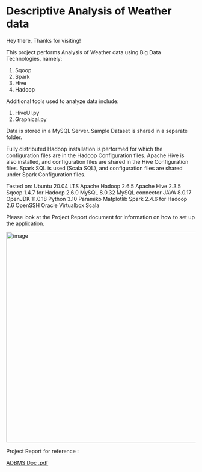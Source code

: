 # Descriptive Analysis of Weather data
Hey there, Thanks for visiting!

This project performs Analysis of Weather data using Big Data Technologies, namely:
1. Sqoop
2. Spark
3. Hive
4. Hadoop

Additional tools used to analyze data include:
1. HiveUI.py
2. Graphical.py

Data is stored in a MySQL Server. Sample Dataset is shared in a separate folder.

Fully distributed Hadoop installation is performed for which the configuration files are in the Hadoop Configuration files.
Apache Hive is also installed, and configuration files are shared in the Hive Configuration files.
Spark SQL is used (Scala SQL), and configuration files are shared under Spark Configuration files.

Tested on:
Ubuntu 20.04 LTS
Apache Hadoop 2.6.5
Apache Hive 2.3.5
Sqoop 1.4.7 for Hadoop 2.6.0
MySQL 8.0.32
MySQL connector JAVA 8.0.17
OpenJDK 11.0.18
Python 3.10
Paramiko
Matplotlib
Spark 2.4.6 for Hadoop 2.6
OpenSSH
Oracle Virtualbox
Scala

Please look at the Project Report document for information on how to set up the application.


<img width="560" alt="image" src="https://github.com/user-attachments/assets/95f5f267-817d-4f97-90c2-801eb3e053fd">

Project Report for reference : 

[ADBMS Doc .pdf](https://github.com/user-attachments/files/16741162/ADBMS.Doc.pdf)
